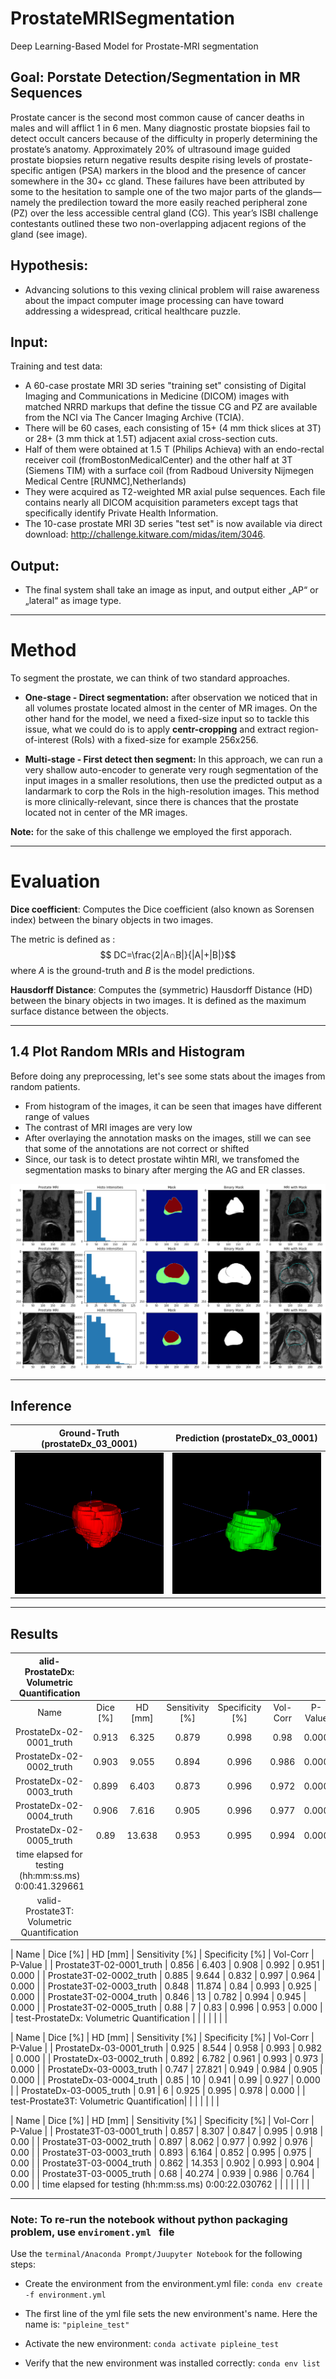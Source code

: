 # ProstateMRISegmentation
Deep Learning-Based Model for Prostate-MRI segmentation

## Goal: Porstate Detection/Segmentation in MR Sequences

Prostate cancer is the second most common cause of cancer deaths in males and will afflict 1 in 6 men. Many diagnostic prostate biopsies fail to detect occult cancers because of the difficulty in properly determining the prostate’s anatomy. Approximately 20% of ultrasound image guided prostate biopsies return negative results despite rising levels of prostate-specific antigen (PSA) markers in the blood and the presence of cancer somewhere in the 30+ cc gland. These failures have been attributed by some to the hesitation to sample one of the two major parts of the glands— namely the predilection toward the more easily reached peripheral zone (PZ) over the less accessible central gland (CG). This year’s ISBI challenge contestants outlined these two non-overlapping adjacent regions of the gland (see image).
    
    
## Hypothesis:

-  Advancing solutions to this vexing clinical problem will raise awareness about the impact computer image processing can have toward addressing a widespread, critical healthcare puzzle. 


## Input:
Training and test data:
- A 60-case prostate MRI 3D series "training set" consisting of Digital Imaging and Communications in Medicine (DICOM) images with matched NRRD markups that define the tissue CG and PZ are available from the NCI via The Cancer Imaging Archive (TCIA).
- There will be 60 cases, each consisting of 15+ (4 mm thick slices at 3T) or 28+ (3 mm thick at 1.5T) adjacent axial cross-section cuts. 
- Half of them were obtained at 1.5 T (Philips Achieva) with an endo-rectal receiver coil (fromBostonMedicalCenter) and the other half at 3T (Siemens TIM) with a surface coil (from Radboud University Nijmegen Medical Centre [RUNMC],Netherlands)
- They were acquired as T2-weighted MR axial pulse sequences. Each file contains nearly all DICOM acquisition parameters except tags that specifically identify Private Health Information. 
- The 10-case prostate MRI 3D series "test set" is now available via direct download: http://challenge.kitware.com/midas/item/3046.


## Output:
- The final system shall take an image as input, and output either „AP“ or „lateral“ as image type.

---
# Method

To segment the prostate, we can think of two standard approaches.
- **One-stage - Direct segmentation:** after observation we noticed that in all volumes prostate located almost in the center of MR images. On the other hand for the model, we need a fixed-size input so to tackle this issue, what we could do is to apply **centr-cropping** and extract region-of-interest (RoIs) with a fixed-size for example 256x256.

- **Multi-stage - First detect then segment:** In this approach, we can run a very shallow auto-encoder to generate very rough segmentation of the input images in a smaller resolutions, then use the predicted output as a landarmark to corp the RoIs in the high-resolution images. This method is more clinically-relevant, since there is chances that the prostate located not in center of the MR images.


**Note:** for the sake of this challenge we employed the first apporach.

---
# Evaluation

**Dice coefficient**: Computes the Dice coefficient (also known as Sorensen index) between the binary objects in two images.

The metric is defined as : $$ DC=\frac{2|A∩B|}{|A|+|B|}$$
where $A$ is the ground-truth and $B$ is the model predictions.

**Hausdorff Distance**: Computes the (symmetric) Hausdorff Distance (HD) between the binary objects in two images. It is defined as the maximum surface distance between the objects.

---
## 1.4 Plot Random MRIs and Histogram
Before doing any preprocessing, let's see some stats about the images from random patients. 

- From histogram of the images, it can be seen that images have different range of values
- The contrast of MRI images are very low
- After overlaying the annotation masks on the images, still we can see that some of the annotations are not correct or shifted
- Since, our task is to detect prostate wihtin MRI, we transfomed the segmentation masks to binary after merging the AG and ER classes.

![Porstate-MR](https://github.com/sulaimanvesal/ProstateMRISegmentation/blob/main/images/sample.png)

---
## Inference

Ground-Truth (prostateDx_03_0001)            |  Prediction (prostateDx_03_0001)
:-------------------------:|:-------------------------:
 ![Porstate-MR](https://github.com/sulaimanvesal/ProstateMRISegmentation/blob/main/images/prostate3T_02_0003_gt.png)| ![Porstate-MR](https://github.com/sulaimanvesal/ProstateMRISegmentation/blob/main/images/prostate3T_02_0003_pred.png)
 
---
## Results

| alid-ProstateDx:   Volumetric Quantification |  |  |  |  |  |  |
|:-:|:-:|:-:|:-:|:-:|:-:|:-:|
| Name                    |  Dice [%]  |     HD [mm] |  Sensitivity [%] |  Specificity [%] |   Vol-Corr  |      P-Value |
| ProstateDx-02-0001_truth | 0.913 | 6.325 | 0.879 | 0.998 | 0.98 | 0.000 |
| ProstateDx-02-0002_truth | 0.903 | 9.055 | 0.894 | 0.996 | 0.986 | 0.000 |
| ProstateDx-02-0003_truth | 0.899 | 6.403 | 0.873 | 0.996 | 0.972 | 0.000 |
| ProstateDx-02-0004_truth | 0.906 | 7.616 | 0.905 | 0.996 | 0.977 | 0.000 |
| ProstateDx-02-0005_truth | 0.89 | 13.638 | 0.953 | 0.995 | 0.994 | 0.000 |
| time elapsed for   testing (hh:mm:ss.ms) 0:00:41.329661 |  |  |  |  |  |  |
|valid-Prostate3T:   Volumetric Quantification |  |  |  |  |  |  |

| Name                    |  Dice [%]  |     HD [mm] |  Sensitivity [%] |  Specificity [%] |   Vol-Corr  |      P-Value |
| Prostate3T-02-0001_truth | 0.856 | 6.403 | 0.908 | 0.992 | 0.951 | 0.000 |
| Prostate3T-02-0002_truth | 0.885 | 9.644 | 0.832 | 0.997 | 0.964 | 0.000 |
| Prostate3T-02-0003_truth | 0.848 | 11.874 | 0.84 | 0.993 | 0.925 | 0.000 |
| Prostate3T-02-0004_truth | 0.846 | 13 | 0.782 | 0.994 | 0.945 | 0.000 |
| Prostate3T-02-0005_truth | 0.88 | 7 | 0.83 | 0.996 | 0.953 | 0.000 |
| test-ProstateDx:   Volumetric Quantification |  |  |  |  |  |  |

| Name                    |  Dice [%]  |     HD [mm] |  Sensitivity [%] |  Specificity [%] |   Vol-Corr  |      P-Value |
| ProstateDx-03-0001_truth | 0.925 | 8.544 | 0.958 | 0.993 | 0.982 | 0.000 |
| ProstateDx-03-0002_truth | 0.892 | 6.782 | 0.961 | 0.993 | 0.973 | 0.000 |
| ProstateDx-03-0003_truth | 0.747 | 27.821 | 0.949 | 0.984 | 0.905 | 0.000 |
| ProstateDx-03-0004_truth | 0.85 | 10 | 0.941 | 0.99 | 0.927 | 0.000 |
| ProstateDx-03-0005_truth | 0.91 | 6 | 0.925 | 0.995 | 0.978 | 0.000 |
| test-Prostate3T:   Volumetric Quantification|  |  |  |  |  |  |

| Name                    |  Dice [%]  |     HD [mm] |  Sensitivity [%] |  Specificity [%] |   Vol-Corr  |      P-Value |
| Prostate3T-03-0001_truth | 0.857 | 8.307 | 0.847 | 0.995 | 0.918 | 0.00 |
| Prostate3T-03-0002_truth | 0.897 | 8.062 | 0.977 | 0.992 | 0.976 | 0.00 |
| Prostate3T-03-0003_truth | 0.893 | 6.164 | 0.852 | 0.995 | 0.975 | 0.00 |
| Prostate3T-03-0004_truth | 0.862 | 14.353 | 0.902 | 0.993 | 0.904 | 0.00 |
| Prostate3T-03-0005_truth | 0.68 | 40.274 | 0.939 | 0.986 | 0.764 | 0.00 |
| time elapsed for   testing (hh:mm:ss.ms) 0:00:22.030762 |  |  |  |  |  |  |

 
---
### Note: To re-run the notebook without python packaging problem, use ```enviroment.yml ``` file

Use the ```terminal/Anaconda Prompt/Juupyter Notebook``` for the following steps:

- Create the environment from the environment.yml file: ```conda env create -f environment.yml```

- The first line of the yml file sets the new environment's name. Here the name is: ```"pipleine_test"```

- Activate the new environment: ```conda activate pipleine_test```

- Verify that the new environment was installed correctly: ```conda env list```
